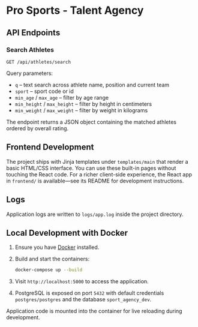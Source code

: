 # Pro Sports - Talent Agency

## API Endpoints

### Search Athletes
`GET /api/athletes/search`

Query parameters:
- `q` – text search across athlete name, position and current team
- `sport` – sport code or id
- `min_age` / `max_age` – filter by age range
- `min_height` / `max_height` – filter by height in centimeters
- `min_weight` / `max_weight` – filter by weight in kilograms

The endpoint returns a JSON object containing the matched athletes ordered by overall rating.


## Frontend Development

The project ships with Jinja templates under `templates/main` that render a
basic HTML/CSS interface. You can use these built-in pages without touching the
React code. For a richer client-side experience, the React app in
`frontend/` is available—see its README for development instructions.

## Logs

Application logs are written to `logs/app.log` inside the project directory.
## Local Development with Docker

1. Ensure you have [Docker](https://docs.docker.com/get-docker/) installed.
2. Build and start the containers:

   ```bash
   docker-compose up --build
   ```
3. Visit `http://localhost:5000` to access the application.
4. PostgreSQL is exposed on port `5432` with default credentials `postgres/postgres` and the database `sport_agency_dev`.

Application code is mounted into the container for live reloading during development.


